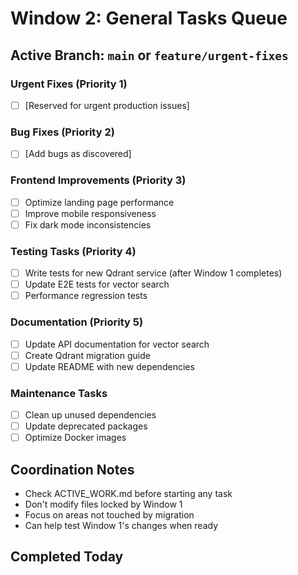 # Window 2: General Tasks Queue

## Active Branch: `main` or `feature/urgent-fixes`

### Urgent Fixes (Priority 1)
- [ ] [Reserved for urgent production issues]

### Bug Fixes (Priority 2)
- [ ] [Add bugs as discovered]

### Frontend Improvements (Priority 3)
- [ ] Optimize landing page performance
- [ ] Improve mobile responsiveness
- [ ] Fix dark mode inconsistencies

### Testing Tasks (Priority 4)
- [ ] Write tests for new Qdrant service (after Window 1 completes)
- [ ] Update E2E tests for vector search
- [ ] Performance regression tests

### Documentation (Priority 5)
- [ ] Update API documentation for vector search
- [ ] Create Qdrant migration guide
- [ ] Update README with new dependencies

### Maintenance Tasks
- [ ] Clean up unused dependencies
- [ ] Update deprecated packages
- [ ] Optimize Docker images

## Coordination Notes
- Check ACTIVE_WORK.md before starting any task
- Don't modify files locked by Window 1
- Focus on areas not touched by migration
- Can help test Window 1's changes when ready

## Completed Today
<!-- Move completed items here -->